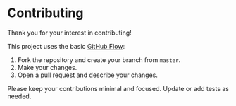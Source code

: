 # Contributing

Thank you for your interest in contributing!

This project uses the basic [GitHub Flow](https://guides.github.com/introduction/flow/):

1. Fork the repository and create your branch from `master`.
2. Make your changes.
3. Open a pull request and describe your changes.

Please keep your contributions minimal and focused. Update or add tests as needed.
